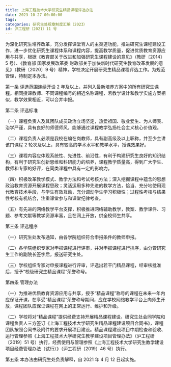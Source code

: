 ```yaml
---
title: 上海工程技术大学研究生精品课程评选办法
date: 2023-10-27 00:00:00
tags:
categories: 研究生处规章制度汇编（2023）
id: 沪工程研〔2021〕11 号
---
```


为深化研究生培养改革，充分发挥课堂育人的主渠道功能，推进研究生课程建设工作，进一步优化研究生课程体系和课程内容，提高教学质量，促进优质教育资源应用与共享，根据《教育部关于改进和加强研究生课程建设的意见》（教研〔2014〕5 号）、《教育部 国家发展改革委 财政部关于加快新时代研究生教育改革发展的意见》（教研〔2020〕9 号）精神，学校决定开展研究生精品课程评选工作。为规范管理，特制定本办法。

第一条 评选范围连续开设 2 年及以上，并列入最新培养方案中的所有研究生课程。相同授课教师、不同课程编号的相近名称课程，若教学设计和教学实施方案相似，教学效果相近，可以合并申报。

第二条 评选标准

（一）课程负责人及其团队成员政治立场坚定，热爱祖国、敬业爱生、为人师表、治学严谨，具有良好的师德师风，能够通过课程教学弘扬社会主义核心价值观。

（二）课程负责人必须是我校在编在岗教师，具有副高级及以上职称，并至少主讲该门课程 2 轮次及以上，具有较高的学术水平和教学水平，授课效果好。

（三）课程内容应体现系统性、先进性、前沿性，有利于构建研究生良好的知识结构，有利于研究生创新思维和科研能力的培养，课程教学质量高，得到广大学生、教师和专家的好评，在同类课程中具有一定的影响力。

（四）积极改革教学模式、教学方法和考试考核方法；深入挖掘课程中蕴含的思想政治教育资源开展课程思政；灵活运用多种先进的教学方法，恰当、充分地使用现代教育技术手段，与学生有效互动，充分调动学生学习积极性；过程性考核与结果性考核有机结合，注重课堂参与和课堂纪律考查。

（五）有先进的网络教学平台支撑，积极推进网络辅助教学，教案、教学课件、习题、参考文献等教学资源丰富，且在网上开放，供全校师生共享。

第三条 评选程序

（一）研究生处发布通知，由各学院组织符合申报条件的教师申报。

（二）各学院组织专家对申报课程进行评审，并对申报课程进行排序，由分管研究生工作的副院长签字后，报送研究生处。

（三）学校组织专家对申报课程进行评审，评选出若干门精品课程，经审核批准后，授予“校级研究生精品课程”荣誉称号。

第四条 管理办法

（一）为推进优质教育资源应用与共享，授予“精品课程”称号的课程在未来一年内应保证开课，在享受“精品课程”荣誉称号期间，应在学校网络教学平台上向师生开放，课程团队应保证课程在网上的正常运行、维护和升级。

（二）学校将对“精品课程”提供经费支持开展精品课程建设。研究生处会同学院和课程负责人三方签订《上海工程技术大学研究生精品课程建设项目合同书》，课程团队按照合同书及附件的要求开展项目建设。精品课程建设项目中期检查和验收、运行管理参照《上海工程技术大学研究生教学建设项目管理办法》（沪工程研〔2019〕51 号）执行，经费使用与管理参照《上海工程技术大学研究生教学建设项目经费管理办法（试行）》（沪工程研〔2019〕46 号）执行。

第五条 本办法由研究生处负责解释，自 2021 年 4 月 12 日起实施。
